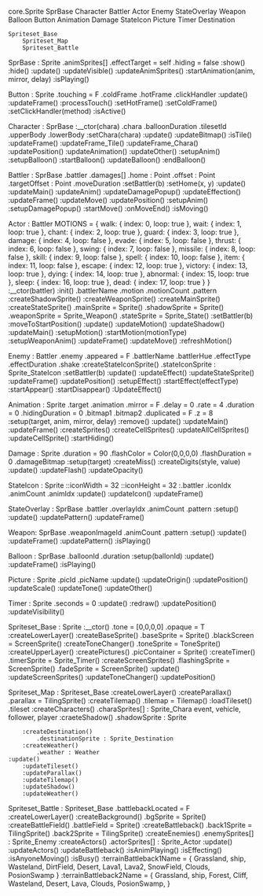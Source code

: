 core.Sprite
	SprBase
		Character
		Battler
			Actor
			Enemy
		StateOverlay
		Weapon
		Balloon
	Button
	Animation
	Damage
	StateIcon
	Picture
	Timer
	Destination

	Spriteset_Base
		Spriteset_Map
		Spriteset_Battle


SprBase : Sprite
	.animSprites[]
	.effectTarget = self
	.hiding = false
	:show()
	:hide()
	:update()
	:updateVisible()
	:updateAnimSprites()
	:startAnimation(anim, mirror, delay)
	:isPlaying()

Button : Sprite
	.touching = F
	.coldFrame
	.hotFrame
	.clickHandler
	:update()
	:updateFrame()
	:processTouch()
	:setHotFrame()
	:setColdFrame()
	:setClickHandler(method)
	:isActive()

Character : SprBase
	:__ctor(chara)
	.chara
	.balloonDuration
	.tilesetId
	.upperBody
	.lowerBody
	:setChara(chara)
	:update()
	:updateBitmap()
	:isTile()
	:updateFrame()
	:updateFrame_Tile()
	:updateFrame_Chara()
	:updatePosition()
	:updateAnimation()
	:updateOther()
	:setupAnim()
	:setupBalloon()
	:startBalloon()
	:updateBalloon()
	:endBalloon()

Battler : SprBase
	.battler
	.damages[]
	.home : Point
	.offset : Point
	.targetOffset : Point
	.moveDuration
	:setBattler(b)
	:setHome(x, y)
	:update()
	:updateMain()
	:updateAnim()
	:updateDamagePopup()
	:updateEffection()
	:updateFrame()
	:updateMove()
	:updatePosition()
	:setupAnim()
	:setupDamagePopup()
	:startMove()
	:onMoveEnd()
	:isMoving()

Actor : Battler
	MOTIONS = {
		walk:     { index: 0,  loop: true  },
		wait:     { index: 1,  loop: true  },
		chant:    { index: 2,  loop: true  },
		guard:    { index: 3,  loop: true  },
		damage:   { index: 4,  loop: false },
		evade:    { index: 5,  loop: false },
		thrust:   { index: 6,  loop: false },
		swing:    { index: 7,  loop: false },
		missile:  { index: 8,  loop: false },
		skill:    { index: 9,  loop: false },
		spell:    { index: 10, loop: false },
		item:     { index: 11, loop: false },
		escape:   { index: 12, loop: true  },
		victory:  { index: 13, loop: true  },
		dying:    { index: 14, loop: true  },
		abnormal: { index: 15, loop: true  },
		sleep:    { index: 16, loop: true  },
		dead:     { index: 17, loop: true  }	}
	:__ctor(battler)
	:init()
	.battlerName
	.motion
	.motionCount
	.pattern
	:createShadowSprite()
	:createWeaponSprite()
	:createMainSprite()
	:createStateSprite()
	.mainSprite = Sprite()
	.shadowSprite = Sprite()
	.weaponSprite = Sprite_Weapon()
	.stateSprite = Sprite_State()
	:setBattler(b)
	:moveToStartPosition()
	:update()
	:updateMotion()
	:updateShadow()
	:updateMain()
	:setupMotion()
	:startMotion(motionType)
	:setupWeaponAnim()
	:updateFrame()
	:updateMove()
	:refreshMotion()

Enemy : Battler
	.enemy
	.appeared = F
	.battlerName
	.battlerHue
	.effectType
	.effectDuration
	.shake
	:createStateIconSprite()
	.stateIconSprite : Sprite_StateIcon
	:setBattler(b)
	:update()
	:updateEffect()
	:updateStateSprite()
	:updateFrame()
	:updatePosition()
	:setupEffect()
	:startEffect(effectType)
	:startAppear()
	:startDisappear()
	:UpdateEffect()

Animation : Sprite
	.target
	.animation
	.mirror = F
	.delay = 0
	.rate = 4
	.duration = 0
	.hidingDuration = 0
	.bitmap1
	.bitmap2
	.duplicated = F
	.z = 8
	:setup(target, anim, mirror, delay)
	:remove()
	:update()
	:updateMain()
	:updateFrame()
	:createSprites()
	:createCellSprites()
	:updateAllCellSprites()
	:updateCellSprite()
	:startHiding()

Damage : Sprite
	.duration = 90
	.flashColor = Color(0,0,0,0)
	.flashDuration = 0
	.damageBitmap
	:setup(target)
	:createMiss()
	:createDigits(style, value)
	:update()
	:updateFlash()
	:updateOpacity()

StateIcon : Sprite
	::iconWidth = 32
	::iconHeight = 32
	:.battler
	.iconIdx
	.animCount
	.animIdx
	:update()
	:updateIcon()
	:updateFrame()

StateOverlay : SprBase
	.battler
	.overlayIdx
	.animCount
	.pattern
	:setup()
	:update()
	:updatePattern()
	:updateFrame()

Weapon: SprBase
	.weaponImageId
	.animCount
	.pattern
	:setup()
	:update()
	:updateFrame()
	:updatePattern()
	:isPlaying()

Balloon : SprBase
	.balloonId
	.duration
	:setup(ballonId)
	:update()
	:updateFrame()
	:isPlaying()

Picture : Sprite
	.picId
	.picName
	:update()
	:updateOrigin()
	:updatePosition()
	:updateScale()
	:updateTone()
	:updateOther()

Timer : Sprite
	.seconds = 0
	:update()
	:redraw()
	:updatePosition()
	:updateVisibility()

Spriteset_Base : Sprite
	:__ctor()
	.tone = [0,0,0,0]
	.opaque = T
	:createLowerLayer()
		:createBaseSprite()
		.baseSprite = Sprite()
		.blackScreen = ScreenSprite()
	:createToneChanger()
		.toneSprite = ToneSprite()
	:createUpperLayer()
		:createPictures()
		.picContainer = Sprite()
		:createTimer()
		.timerSprite = Sprite_Timer()
		:createScreenSprites()
		.flashingSprite = ScreenSprite()
		.fadeSprite = ScreenSprite()
	:update()
		:updateScreenSprites()
		:updateToneChanger()
		:updatePosition()

Spriteset_Map : Spriteset_Base
	:createLowerLayer()
		:createParallax()
			.parallax = TilingSprite()
		:createTilemap()
			.tilemap = Tilemap()
			:loadTileset()
				.tileset
		:createCharacters()
			.charaSprites[] : Sprite_Chara
				event, vehicle, follower, player
		:craeteShadow()
			.shadowSprite : Sprite

		:createDestination()
			.destinationSprite : Sprite_Destination
		:createWeather()
			.weather : Weather
	:update()
		:updateTileset()
		:updateParallax()
		:updateTilemap()
		:updateShadow()
		:updateWeather()

Spriteset_Battle : Spriteset_Base
	.battlebackLocated = F
	:createLowerLayer()
		:createBackground()
			.bgSprite = Sprite()
		:createBattleField()
			.battleField = Sprite()
		:createBattleback()
			.back1Sprite = TilingSprite()
			.back2Sprite = TilingSprite()
		:createEnemies()
			.enemySprites[] : Sprite_Enemy
		:createActors()
			.actorSprites[] : Sprite_Actor
	:update()
		:updateActors()
		:updateBattleback()
	:isAnimPlaying()
	:isEffecting()
	:isAnyoneMoving()
	:isBusy()
	:terrainBattleback1Name = {
		Grassland,
		ship,
		Wasteland,
		DirtField,
		Desert,
		Lava1,
		Lava2,
		SnowField,
		Clouds,
		PosionSwamp }
	:terrainBattleback2Name = {
		Grassland,
		ship,
		Forest,
		Cliff,
		Wasteland,
		Desert,
		Lava,
		Clouds,
		PosionSwamp,
	}






























	
